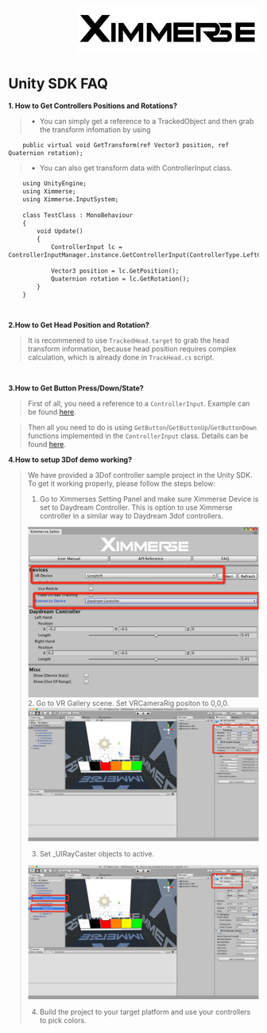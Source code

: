<div align=right><img src="../Tools/imgs/xim.png" ></div>
<h1> Unity SDK FAQ</h1>


**1. How to Get Controllers Positions and Rotations?**

> * You can simply get a reference to a TrackedObject and then grab the transform infomation by using

        public virtual void GetTransform(ref Vector3 position, ref Quaternion rotation);

> * You can also get transform data with ControllerInput class.

        using UnityEngine;
        using Ximmerse;
        using Ximmerse.InputSystem;
      
        class TestClass : MonoBehaviour
        {
            void Update()
            {
                ControllerInput lc = ControllerInputManager.instance.GetControllerInput(ControllerType.LeftController);
      
                Vector3 position = lc.GetPosition();
                Quaternion rotation = lc.GetRotation();
            }
        }

&emsp;

**2.How to Get Head Position and Rotation?**

> It is recommened to use `TrackedHead.target` to grab the head transform information,
because head position requires complex calculation, which is already done in `TrackHead.cs` script.

&emsp;

**3.How to Get Button Press/Down/State?**

> First of all, you need a reference to a `ControllerInput`. Example can be found [here](https://github.com/Ximmerse/SDK/blob/master/Unity/APIDoc.md).

> Then all you need to do is using `GetButton`/`GetButtonUp`/`GetButtonDown` functions implemented in the `ControllerInput` class. Details can be found [here](https://github.com/Ximmerse/SDK/blob/master/Unity/APIDoc.md).

**4.How to setup 3Dof demo working?**
> We have provided a 3Dof controller sample project in the Unity SDK. To get it working properly, please follow the steps below:
> 
>1. Go to Ximmerses Setting Panel and make sure Ximmerse Device is set to Daydream Controller. This is option to use Ximmerse controller in a similar way to Daydream 3dof controllers.
>	<div align=left><img src="../Tools/imgs/3dof_setting.png" ></div>
>2. Go to VR Gallery scene. Set VRCameraRig positon to 0,0,0. 
>	<div align=left><img src="../Tools/imgs/3dof_set_to_zero.png" ></div>
>
>3. Set _UIRayCaster objects to active. 
>	<div align=left><img src="../Tools/imgs/3dof_set_active.png" ></div>
>
>4. Build the project to your target platform and use your controllers to pick colors. 